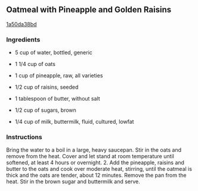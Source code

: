 ## Oatmeal with Pineapple and Golden Raisins

[1a50da38bd](http://www.foodandwine.com/recipes/oatmeal-pineapple-and-golden-raisins)

### Ingredients

 - 5 cup of water, bottled, generic

 - 1 1/4 cup of oats

 - 1 cup of pineapple, raw, all varieties

 - 1/2 cup of raisins, seeded

 - 1 tablespoon of butter, without salt

 - 1/2 cup of sugars, brown

 - 1/4 cup of milk, buttermilk, fluid, cultured, lowfat

### Instructions

Bring the water to a boil in a large, heavy saucepan. Stir in the oats and remove from the heat. Cover and let stand at room temperature until softened, at least 4 hours or overnight. 2. Add the pineapple, raisins and butter to the oats and cook over moderate heat, stirring, until the oatmeal is thick and the oats are tender, about 12 minutes. Remove the pan from the heat. Stir in the brown sugar and buttermilk and serve.